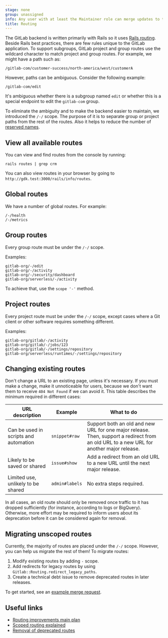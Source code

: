 ```yaml
---
stage: none
group: unassigned
info: Any user with at least the Maintainer role can merge updates to this content. For details, see https://docs.gitlab.com/ee/development/development_processes.html#development-guidelines-review.
title: Routing
---
```


The GitLab backend is written primarily with Rails so it uses
[Rails routing](https://guides.rubyonrails.org/routing.html). Beside Rails best
practices, there are few rules unique to the GitLab application. To
support subgroups, GitLab project and group routes use the wildcard
character to match project and group routes. For example, we might have
a path such as:

```plaintext
/gitlab-com/customer-success/north-america/west/customerA
```

However, paths can be ambiguous. Consider the following example:

```plaintext
/gitlab-com/edit
```

It's ambiguous whether there is a subgroup named `edit` or whether
this is a special endpoint to edit the `gitlab-com` group.

To eliminate the ambiguity and to make the backend easier to maintain,
we introduced the `/-/` scope. The purpose of it is to separate group or
project paths from the rest of the routes. Also it helps to reduce the
number of [reserved names](../user/reserved_names.md).

## View all available routes

You can view and find routes from the console by running:

```shell
rails routes | grep crm
```

You can also view routes in your browser by going to `http://gdk.test:3000/rails/info/routes`.

## Global routes

We have a number of global routes. For example:

```plaintext
/-/health
/-/metrics
```

## Group routes

Every group route must be under the `/-/` scope.

Examples:

```plaintext
gitlab-org/-/edit
gitlab-org/-/activity
gitlab-org/-/security/dashboard
gitlab-org/serverless/-/activity
```

To achieve that, use the `scope '-'` method.

## Project routes

Every project route must be under the `/-/` scope, except cases where a Git
client or other software requires something different.

Examples:

```plaintext
gitlab-org/gitlab/-/activity
gitlab-org/gitlab/-/jobs/123
gitlab-org/gitlab/-/settings/repository
gitlab-org/serverless/runtimes/-/settings/repository
```

## Changing existing routes

Don't change a URL to an existing page, unless it's necessary. If you must make a change,
make it unnoticeable for users, because we don't want them to receive `404 Not Found`
if we can avoid it. This table describes the minimum required in different
cases:

| URL description                       | Example        | What to do |
|---------------------------------------|----------------|------------|
| Can be used in scripts and automation | `snippet#raw`  | Support both an old and new URL for one major release. Then, support a redirect from an old URL to a new URL for another major release. |
| Likely to be saved or shared          | `issue#show`   | Add a redirect from an old URL to a new URL until the next major release. |
| Limited use, unlikely to be shared    | `admin#labels` | No extra steps required. |

In all cases, an old route should only be removed once traffic to it has
dropped sufficiently (for instance, according to logs or BigQuery). Otherwise, more
effort may be required to inform users about its deprecation before it can be
considered again for removal.

## Migrating unscoped routes

Currently, the majority of routes are placed under the `/-/` scope. However,
you can help us migrate the rest of them! To migrate routes:

1. Modify existing routes by adding `-` scope.
1. Add redirects for legacy routes by using `Gitlab::Routing.redirect_legacy_paths`.
1. Create a technical debt issue to remove deprecated routes in later releases.

To get started, see an [example merge request](https://gitlab.com/gitlab-org/gitlab-foss/-/merge_requests/28435).

## Useful links

- [Routing improvements main plan](https://gitlab.com/gitlab-org/gitlab/-/issues/215362)
- [Scoped routing explained](https://gitlab.com/gitlab-org/gitlab/-/issues/214217)
- [Removal of deprecated routes](https://gitlab.com/gitlab-org/gitlab/-/issues/28848)
